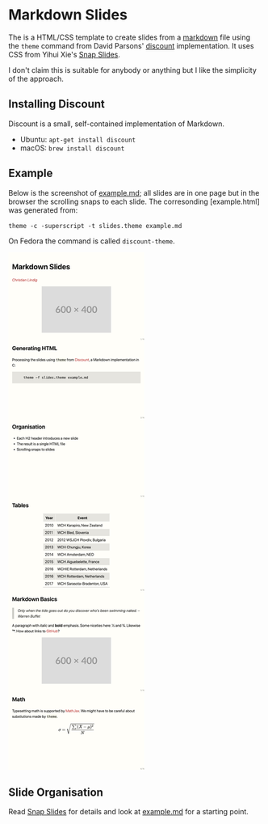 
# Markdown Slides

The is a HTML/CSS template to create slides from a [markdown] file using
the `theme` command from David Parsons' [discount] implementation. It
uses CSS from Yihui Xie's [Snap Slides].

I don't claim this is suitable for anybody or anything but I like the
simplicity of the approach.

## Installing Discount

Discount is a small, self-contained implementation of Markdown.

* Ubuntu: `apt-get install discount`
* macOS: `brew install discount`

## Example

Below is the screenshot of [example.md]; all slides are in one page but
in the browser the scrolling snaps to each slide. The corresonding
[example.html] was generated from:

```
theme -c -superscript -t slides.theme example.md

```

On Fedora the command is called `discount-theme`.

![example](example.jpg)

## Slide Organisation

Read [Snap Slides] for details and look at [example.md](example.md) for
a starting point.

[example.md]:   example.md
[markdown]:     http://daringfireball.net/projects/markdown
[discount]:     https://www.pell.portland.or.us/~orc/Code/discount/
[Snap Slides]:  https://yihui.org/en/2023/09/snap-slides/
